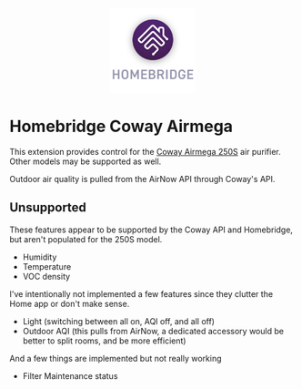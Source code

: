 <p align="center">

<img src="https://github.com/homebridge/branding/raw/latest/logos/homebridge-wordmark-logo-vertical.png" width="150">

</p>

# Homebridge Coway Airmega

This extension provides control for the [Coway Airmega 250S](https://cowaymega.com/products/airmega-250) air purifier. Other models may be supported as well.

Outdoor air quality is pulled from the AirNow API through Coway's API.

## Unsupported

These features appear to be supported by the Coway API and Homebridge, but aren't populated for the 250S model.

* Humidity
* Temperature
* VOC density

I've intentionally not implemented a few features since they clutter the Home app or don't make sense.

* Light (switching between all on, AQI off, and all off)
* Outdoor AQI (this pulls from AirNow, a dedicated accessory would be better to split rooms, and be more efficient)

And a few things are implemented but not really working

* Filter Maintenance status
